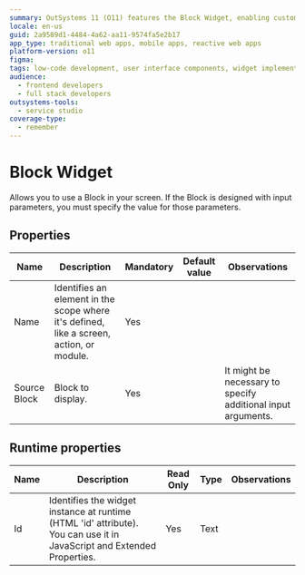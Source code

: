 ```yaml
---
summary: OutSystems 11 (O11) features the Block Widget, enabling customizable blocks with input parameters on screens.
locale: en-us
guid: 2a9589d1-4484-4a62-aa11-9574fa5e2b17
app_type: traditional web apps, mobile apps, reactive web apps
platform-version: o11
figma:
tags: low-code development, user interface components, widget implementation, application development
audience:
  - frontend developers
  - full stack developers
outsystems-tools:
  - service studio
coverage-type:
  - remember
---
```


# Block Widget

Allows you to use a Block in your screen. If the Block is designed with input parameters, you must specify the value for those parameters.

## Properties

<table markdown="1">
<thead>
<tr>
<th>Name</th>
<th>Description</th>
<th>Mandatory</th>
<th>Default value</th>
<th>Observations</th>
</tr>
</thead>
<tbody>
<tr>
<td title="Name">Name</td>
<td>Identifies an element in the scope where it's defined, like a screen, action, or module.</td>
<td>Yes</td>
<td></td>
<td></td>
</tr>
<tr>
<td title="Source Block">Source Block</td>
<td>Block to display.</td>
<td>Yes</td>
<td></td>
<td>It might be necessary to specify additional input arguments.</td>
</tr>
</tbody>
</table>

## Runtime properties

<table markdown="1">
<thead>
<tr>
<th>Name</th>
<th>Description</th>
<th>Read Only</th>
<th>Type</th>
<th>Observations</th>
</tr>
</thead>
<tbody>
<tr>
<td>Id</td>
<td>Identifies the widget instance at runtime (HTML 'id' attribute). You can use it in JavaScript and Extended Properties.</td>
<td>Yes</td>
<td>Text</td>
<td></td>
</tr>
</tbody>
</table>
